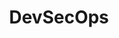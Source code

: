 ---
title: DevSecOps
slug: devsecops
description: Security integration in development and operations workflows
lastUpdated: "2025-01-01"
---
